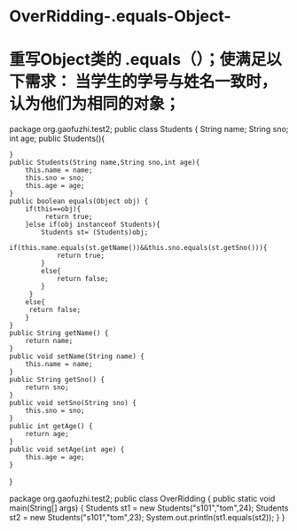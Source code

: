 # OverRidding-.equals-Object-
# 重写Object类的  .equals（）；使满足以下需求：  当学生的学号与姓名一致时，认为他们为相同的对象；
package org.gaofuzhi.test2;
public class Students {
	String name;
	String sno;
	int age;
	public Students(){
		
	}
	public Students(String name,String sno,int age){
		this.name = name;
		this.sno = sno;
		this.age = age;
	}
	public boolean equals(Object obj) {
        if(this==obj){
        	 return true;
        }else if(obj instanceof Students){
        	Students st= (Students)obj;
        	if(this.name.equals(st.getName())&&this.sno.equals(st.getSno())){
        		return true;
        	}
        	else{
        		return false;
        	}
         }
        else{
       	 return false;
        }
    }
	public String getName() {
		return name;
	}
	public void setName(String name) {
		this.name = name;
	}
	public String getSno() {
		return sno;
	}
	public void setSno(String sno) {
		this.sno = sno;
	}
	public int getAge() {
		return age;
	}
	public void setAge(int age) {
		this.age = age;
	}
}

package org.gaofuzhi.test2;
public class OverRidding {
	public static void main(String[] args) {
		Students st1  = new Students("s101","tom",24);
		Students st2  = new Students("s101","tom",23);
		System.out.println(st1.equals(st2));
	}
}




